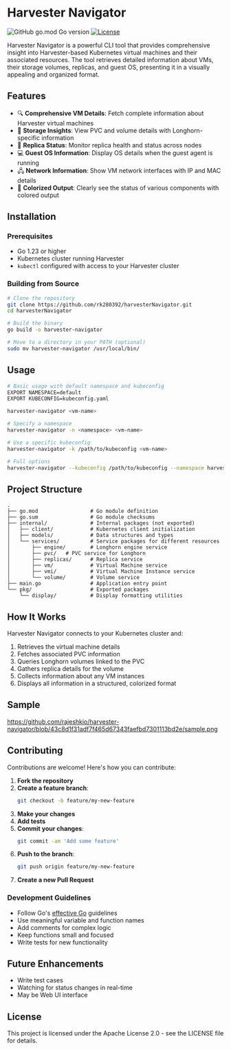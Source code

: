 # Harvester Navigator

![GitHub go.mod Go version](https://img.shields.io/github/go-mod/go-version/rk280392/harvesterNavigator)
[![License](https://img.shields.io/badge/License-Apache%202.0-blue.svg)](https://opensource.org/licenses/Apache-2.0)

Harvester Navigator is a powerful CLI tool that provides comprehensive insight into Harvester-based Kubernetes virtual machines and their associated resources. The tool retrieves detailed information about VMs, their storage volumes, replicas, and guest OS, presenting it in a visually appealing and organized format.

## Features

- 🔍 **Comprehensive VM Details**: Fetch complete information about Harvester virtual machines
- 💾 **Storage Insights**: View PVC and volume details with Longhorn-specific information
- 🔄 **Replica Status**: Monitor replica health and status across nodes
- 💻 **Guest OS Information**: Display OS details when the guest agent is running
- 🖧 **Network Information**: Show VM network interfaces with IP and MAC details
- 🎨 **Colorized Output**: Clearly see the status of various components with colored output

## Installation

### Prerequisites

- Go 1.23 or higher
- Kubernetes cluster running Harvester
- `kubectl` configured with access to your Harvester cluster

### Building from Source

```bash
# Clone the repository
git clone https://github.com/rk280392/harvesterNavigator.git
cd harvesterNavigator

# Build the binary
go build -o harvester-navigator

# Move to a directory in your PATH (optional)
sudo mv harvester-navigator /usr/local/bin/
```

## Usage

```bash
# Basic usage with default namespace and kubeconfig
EXPORT NAMESPACE=default
EXPORT KUBECONFIG=kubeconfig.yaml

harvester-navigator <vm-name>

# Specify a namespace
harvester-navigator -n <namespace> <vm-name>

# Use a specific kubeconfig
harvester-navigator -k /path/to/kubeconfig <vm-name>

# Full options
harvester-navigator --kubeconfig /path/to/kubeconfig --namespace harvester-system <vm-name>
```

## Project Structure

```
.
├── go.mod                 # Go module definition
├── go.sum                 # Go module checksums
├── internal/              # Internal packages (not exported)
│   ├── client/            # Kubernetes client initialization
│   ├── models/            # Data structures and types
│   └── services/          # Service packages for different resources
│       ├── engine/        # Longhorn engine service
│       ├── pvc/   # PVC service for Longhorn
│       ├── replicas/      # Replica service
│       ├── vm/            # Virtual Machine service
│       ├── vmi/           # Virtual Machine Instance service
│       └── volume/        # Volume service
├── main.go                # Application entry point
└── pkg/                   # Exported packages
    └── display/           # Display formatting utilities
```

## How It Works

Harvester Navigator connects to your Kubernetes cluster and:

1. Retrieves the virtual machine details
2. Fetches associated PVC information
3. Queries Longhorn volumes linked to the PVC
4. Gathers replica details for the volume
5. Collects information about any VM instances
6. Displays all information in a structured, colorized format

## Sample

https://github.com/rajeshkio/harvester-navigator/blob/43c8d1f31adf7f465d67343faefbd7301113bd2e/sample.png

## Contributing

Contributions are welcome! Here's how you can contribute:

1. **Fork the repository**
2. **Create a feature branch**:
   ```bash
   git checkout -b feature/my-new-feature
   ```
3. **Make your changes**
4. **Add tests**
5. **Commit your changes**:
   ```bash
   git commit -am 'Add some feature'
   ```
6. **Push to the branch**:
   ```bash
   git push origin feature/my-new-feature
   ```
7. **Create a new Pull Request**

### Development Guidelines

- Follow Go's [effective Go](https://golang.org/doc/effective_go) guidelines
- Use meaningful variable and function names
- Add comments for complex logic
- Keep functions small and focused
- Write tests for new functionality

## Future Enhancements

- Write test cases
- Watching for status changes in real-time
- May be Web UI interface

## License

This project is licensed under the Apache License 2.0 - see the LICENSE file for details.



